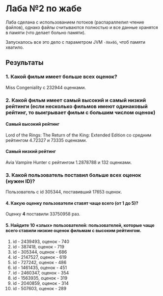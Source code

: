 # Лаба №2 по жабе

Лаба сделана с использованием потоков (распараллелил чтение файлов), однако файлы считываются полностью и все данные хранятся в памяти (что делает больно памяти). 

Запускалось все это дело с параметром JVM `-Xmx6G`, чтоб памяти хватило.

## Результаты 
### 1. Какой фильм имеет больше всех оценок?
Miss Congeniality с 232944 оценками.


### 2. Какой фильм имеет самый высокий и самый низкий рейтинги (если несколько фильмов имеют одинаковый рейтинг, то выигрывает фильм с большим числом оценок)

#### Самый высокий рейтинг 
Lord of the Rings: The Return of the King: Extended Edition со средним рейтингом 4.72327 и 73335 оценками.

#### Самый низкий рейтинг
Avia Vampire Hunter с рейтингом 1.2878788 и 132 оценками.


### 3. Какой пользователь поставил больше всех оценок (нужен ID)?
Пользователь с id 305344, поставивший 17653 оценок.


#### 4. Какую оценку пользователи ставят чаще всего (от 1 до 5)?
Оценку **4** поставили 33750958 раз.


#### 5. Найдите 10 «злых» пользователей: пользователей, которые чаще всего ставили низкие оценок фильмам с высоким рейтингом. 
1. id - 2439493, оценок - 740
2. id - 387418, оценок - 719
3. id - 305344, оценок - 686
4. id - 2147527, оценок - 619
5. id - 727242, оценок - 486
6. id - 1461435, оценок - 451
7. id - 2460347, оценок - 354
8. id - 1563935, оценок - 319
9. id - 2040859, оценок - 314
10. id - 507603, оценок - 289